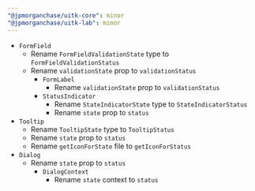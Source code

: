 ```yaml
---
"@jpmorganchase/uitk-core": minor
"@jpmorganchase/uitk-lab": minor
---
```


- `FormField`
  - Rename `FormFieldValidationState` type to `FormFieldValidationStatus`
  - Rename `validationState` prop to `validationStatus`
    - `FormLabel`
      - Rename `validationState` prop to `validationStatus`
    - `StatusIndicator`
      - Rename `StateIndicatorState` type to `StateIndicatorStatus`
      - Rename `state` prop to `status`
- `Tooltip`
  - Rename `TooltipState` type to `TooltipStatus`
  - Rename `state` prop to `status`
  - Rename `getIconForState` file to `getIconForStatus`
- `Dialog`
  - Rename `state` prop to `status`
    - `DialogContext`
      - Rename `state` context to `status`
